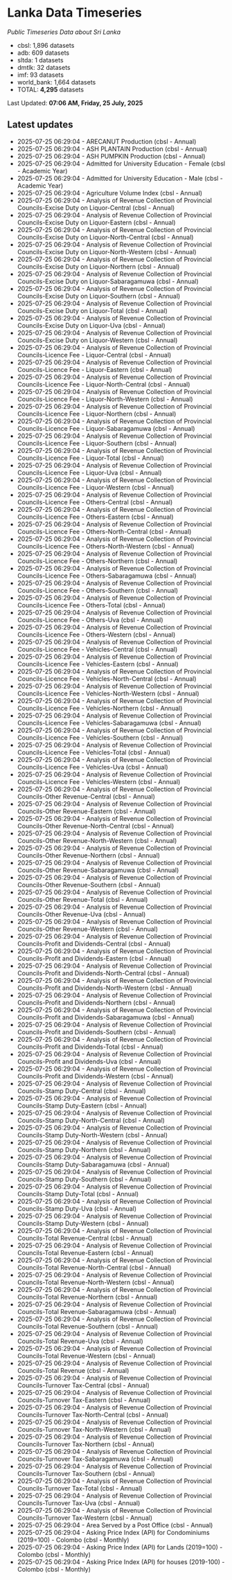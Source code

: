 # Lanka Data Timeseries
*Public Timeseries Data about Sri Lanka*

* cbsl: 1,896 datasets
* adb: 609 datasets
* sltda: 1 datasets
* dmtlk: 32 datasets
* imf: 93 datasets
* world_bank: 1,664 datasets
* TOTAL: **4,295** datasets

Last Updated: **07:06 AM, Friday, 25 July, 2025**

## Latest updates

* 2025-07-25 06:29:04 - ARECANUT Production (cbsl - Annual)
* 2025-07-25 06:29:04 - ASH PLANTAIN Production (cbsl - Annual)
* 2025-07-25 06:29:04 - ASH PUMPKIN Production (cbsl - Annual)
* 2025-07-25 06:29:04 - Admitted for University Education - Female (cbsl - Academic Year)
* 2025-07-25 06:29:04 - Admitted for University Education - Male (cbsl - Academic Year)
* 2025-07-25 06:29:04 - Agriculture Volume Index (cbsl - Annual)
* 2025-07-25 06:29:04 - Analysis of Revenue Collection of Provincial Councils-Excise Duty on Liquor-Central (cbsl - Annual)
* 2025-07-25 06:29:04 - Analysis of Revenue Collection of Provincial Councils-Excise Duty on Liquor-Eastern (cbsl - Annual)
* 2025-07-25 06:29:04 - Analysis of Revenue Collection of Provincial Councils-Excise Duty on Liquor-North-Central (cbsl - Annual)
* 2025-07-25 06:29:04 - Analysis of Revenue Collection of Provincial Councils-Excise Duty on Liquor-North-Western (cbsl - Annual)
* 2025-07-25 06:29:04 - Analysis of Revenue Collection of Provincial Councils-Excise Duty on Liquor-Northern (cbsl - Annual)
* 2025-07-25 06:29:04 - Analysis of Revenue Collection of Provincial Councils-Excise Duty on Liquor-Sabaragamuwa (cbsl - Annual)
* 2025-07-25 06:29:04 - Analysis of Revenue Collection of Provincial Councils-Excise Duty on Liquor-Southern (cbsl - Annual)
* 2025-07-25 06:29:04 - Analysis of Revenue Collection of Provincial Councils-Excise Duty on Liquor-Total (cbsl - Annual)
* 2025-07-25 06:29:04 - Analysis of Revenue Collection of Provincial Councils-Excise Duty on Liquor-Uva (cbsl - Annual)
* 2025-07-25 06:29:04 - Analysis of Revenue Collection of Provincial Councils-Excise Duty on Liquor-Western (cbsl - Annual)
* 2025-07-25 06:29:04 - Analysis of Revenue Collection of Provincial Councils-Licence Fee - Liquor-Central (cbsl - Annual)
* 2025-07-25 06:29:04 - Analysis of Revenue Collection of Provincial Councils-Licence Fee - Liquor-Eastern (cbsl - Annual)
* 2025-07-25 06:29:04 - Analysis of Revenue Collection of Provincial Councils-Licence Fee - Liquor-North-Central (cbsl - Annual)
* 2025-07-25 06:29:04 - Analysis of Revenue Collection of Provincial Councils-Licence Fee - Liquor-North-Western (cbsl - Annual)
* 2025-07-25 06:29:04 - Analysis of Revenue Collection of Provincial Councils-Licence Fee - Liquor-Northern (cbsl - Annual)
* 2025-07-25 06:29:04 - Analysis of Revenue Collection of Provincial Councils-Licence Fee - Liquor-Sabaragamuwa (cbsl - Annual)
* 2025-07-25 06:29:04 - Analysis of Revenue Collection of Provincial Councils-Licence Fee - Liquor-Southern (cbsl - Annual)
* 2025-07-25 06:29:04 - Analysis of Revenue Collection of Provincial Councils-Licence Fee - Liquor-Total (cbsl - Annual)
* 2025-07-25 06:29:04 - Analysis of Revenue Collection of Provincial Councils-Licence Fee - Liquor-Uva (cbsl - Annual)
* 2025-07-25 06:29:04 - Analysis of Revenue Collection of Provincial Councils-Licence Fee - Liquor-Western (cbsl - Annual)
* 2025-07-25 06:29:04 - Analysis of Revenue Collection of Provincial Councils-Licence Fee - Others-Central (cbsl - Annual)
* 2025-07-25 06:29:04 - Analysis of Revenue Collection of Provincial Councils-Licence Fee - Others-Eastern (cbsl - Annual)
* 2025-07-25 06:29:04 - Analysis of Revenue Collection of Provincial Councils-Licence Fee - Others-North-Central (cbsl - Annual)
* 2025-07-25 06:29:04 - Analysis of Revenue Collection of Provincial Councils-Licence Fee - Others-North-Western (cbsl - Annual)
* 2025-07-25 06:29:04 - Analysis of Revenue Collection of Provincial Councils-Licence Fee - Others-Northern (cbsl - Annual)
* 2025-07-25 06:29:04 - Analysis of Revenue Collection of Provincial Councils-Licence Fee - Others-Sabaragamuwa (cbsl - Annual)
* 2025-07-25 06:29:04 - Analysis of Revenue Collection of Provincial Councils-Licence Fee - Others-Southern (cbsl - Annual)
* 2025-07-25 06:29:04 - Analysis of Revenue Collection of Provincial Councils-Licence Fee - Others-Total (cbsl - Annual)
* 2025-07-25 06:29:04 - Analysis of Revenue Collection of Provincial Councils-Licence Fee - Others-Uva (cbsl - Annual)
* 2025-07-25 06:29:04 - Analysis of Revenue Collection of Provincial Councils-Licence Fee - Others-Western (cbsl - Annual)
* 2025-07-25 06:29:04 - Analysis of Revenue Collection of Provincial Councils-Licence Fee - Vehicles-Central (cbsl - Annual)
* 2025-07-25 06:29:04 - Analysis of Revenue Collection of Provincial Councils-Licence Fee - Vehicles-Eastern (cbsl - Annual)
* 2025-07-25 06:29:04 - Analysis of Revenue Collection of Provincial Councils-Licence Fee - Vehicles-North-Central (cbsl - Annual)
* 2025-07-25 06:29:04 - Analysis of Revenue Collection of Provincial Councils-Licence Fee - Vehicles-North-Western (cbsl - Annual)
* 2025-07-25 06:29:04 - Analysis of Revenue Collection of Provincial Councils-Licence Fee - Vehicles-Northern (cbsl - Annual)
* 2025-07-25 06:29:04 - Analysis of Revenue Collection of Provincial Councils-Licence Fee - Vehicles-Sabaragamuwa (cbsl - Annual)
* 2025-07-25 06:29:04 - Analysis of Revenue Collection of Provincial Councils-Licence Fee - Vehicles-Southern (cbsl - Annual)
* 2025-07-25 06:29:04 - Analysis of Revenue Collection of Provincial Councils-Licence Fee - Vehicles-Total (cbsl - Annual)
* 2025-07-25 06:29:04 - Analysis of Revenue Collection of Provincial Councils-Licence Fee - Vehicles-Uva (cbsl - Annual)
* 2025-07-25 06:29:04 - Analysis of Revenue Collection of Provincial Councils-Licence Fee - Vehicles-Western (cbsl - Annual)
* 2025-07-25 06:29:04 - Analysis of Revenue Collection of Provincial Councils-Other Revenue-Central (cbsl - Annual)
* 2025-07-25 06:29:04 - Analysis of Revenue Collection of Provincial Councils-Other Revenue-Eastern (cbsl - Annual)
* 2025-07-25 06:29:04 - Analysis of Revenue Collection of Provincial Councils-Other Revenue-North-Central (cbsl - Annual)
* 2025-07-25 06:29:04 - Analysis of Revenue Collection of Provincial Councils-Other Revenue-North-Western (cbsl - Annual)
* 2025-07-25 06:29:04 - Analysis of Revenue Collection of Provincial Councils-Other Revenue-Northern (cbsl - Annual)
* 2025-07-25 06:29:04 - Analysis of Revenue Collection of Provincial Councils-Other Revenue-Sabaragamuwa (cbsl - Annual)
* 2025-07-25 06:29:04 - Analysis of Revenue Collection of Provincial Councils-Other Revenue-Southern (cbsl - Annual)
* 2025-07-25 06:29:04 - Analysis of Revenue Collection of Provincial Councils-Other Revenue-Total (cbsl - Annual)
* 2025-07-25 06:29:04 - Analysis of Revenue Collection of Provincial Councils-Other Revenue-Uva (cbsl - Annual)
* 2025-07-25 06:29:04 - Analysis of Revenue Collection of Provincial Councils-Other Revenue-Western (cbsl - Annual)
* 2025-07-25 06:29:04 - Analysis of Revenue Collection of Provincial Councils-Profit and Dividends-Central (cbsl - Annual)
* 2025-07-25 06:29:04 - Analysis of Revenue Collection of Provincial Councils-Profit and Dividends-Eastern (cbsl - Annual)
* 2025-07-25 06:29:04 - Analysis of Revenue Collection of Provincial Councils-Profit and Dividends-North-Central (cbsl - Annual)
* 2025-07-25 06:29:04 - Analysis of Revenue Collection of Provincial Councils-Profit and Dividends-North-Western (cbsl - Annual)
* 2025-07-25 06:29:04 - Analysis of Revenue Collection of Provincial Councils-Profit and Dividends-Northern (cbsl - Annual)
* 2025-07-25 06:29:04 - Analysis of Revenue Collection of Provincial Councils-Profit and Dividends-Sabaragamuwa (cbsl - Annual)
* 2025-07-25 06:29:04 - Analysis of Revenue Collection of Provincial Councils-Profit and Dividends-Southern (cbsl - Annual)
* 2025-07-25 06:29:04 - Analysis of Revenue Collection of Provincial Councils-Profit and Dividends-Total (cbsl - Annual)
* 2025-07-25 06:29:04 - Analysis of Revenue Collection of Provincial Councils-Profit and Dividends-Uva (cbsl - Annual)
* 2025-07-25 06:29:04 - Analysis of Revenue Collection of Provincial Councils-Profit and Dividends-Western (cbsl - Annual)
* 2025-07-25 06:29:04 - Analysis of Revenue Collection of Provincial Councils-Stamp Duty-Central (cbsl - Annual)
* 2025-07-25 06:29:04 - Analysis of Revenue Collection of Provincial Councils-Stamp Duty-Eastern (cbsl - Annual)
* 2025-07-25 06:29:04 - Analysis of Revenue Collection of Provincial Councils-Stamp Duty-North-Central (cbsl - Annual)
* 2025-07-25 06:29:04 - Analysis of Revenue Collection of Provincial Councils-Stamp Duty-North-Western (cbsl - Annual)
* 2025-07-25 06:29:04 - Analysis of Revenue Collection of Provincial Councils-Stamp Duty-Northern (cbsl - Annual)
* 2025-07-25 06:29:04 - Analysis of Revenue Collection of Provincial Councils-Stamp Duty-Sabaragamuwa (cbsl - Annual)
* 2025-07-25 06:29:04 - Analysis of Revenue Collection of Provincial Councils-Stamp Duty-Southern (cbsl - Annual)
* 2025-07-25 06:29:04 - Analysis of Revenue Collection of Provincial Councils-Stamp Duty-Total (cbsl - Annual)
* 2025-07-25 06:29:04 - Analysis of Revenue Collection of Provincial Councils-Stamp Duty-Uva (cbsl - Annual)
* 2025-07-25 06:29:04 - Analysis of Revenue Collection of Provincial Councils-Stamp Duty-Western (cbsl - Annual)
* 2025-07-25 06:29:04 - Analysis of Revenue Collection of Provincial Councils-Total Revenue-Central (cbsl - Annual)
* 2025-07-25 06:29:04 - Analysis of Revenue Collection of Provincial Councils-Total Revenue-Eastern (cbsl - Annual)
* 2025-07-25 06:29:04 - Analysis of Revenue Collection of Provincial Councils-Total Revenue-North-Central (cbsl - Annual)
* 2025-07-25 06:29:04 - Analysis of Revenue Collection of Provincial Councils-Total Revenue-North-Western (cbsl - Annual)
* 2025-07-25 06:29:04 - Analysis of Revenue Collection of Provincial Councils-Total Revenue-Northern (cbsl - Annual)
* 2025-07-25 06:29:04 - Analysis of Revenue Collection of Provincial Councils-Total Revenue-Sabaragamuwa (cbsl - Annual)
* 2025-07-25 06:29:04 - Analysis of Revenue Collection of Provincial Councils-Total Revenue-Southern (cbsl - Annual)
* 2025-07-25 06:29:04 - Analysis of Revenue Collection of Provincial Councils-Total Revenue-Uva (cbsl - Annual)
* 2025-07-25 06:29:04 - Analysis of Revenue Collection of Provincial Councils-Total Revenue-Western (cbsl - Annual)
* 2025-07-25 06:29:04 - Analysis of Revenue Collection of Provincial Councils-Total Revenue (cbsl - Annual)
* 2025-07-25 06:29:04 - Analysis of Revenue Collection of Provincial Councils-Turnover Tax-Central (cbsl - Annual)
* 2025-07-25 06:29:04 - Analysis of Revenue Collection of Provincial Councils-Turnover Tax-Eastern (cbsl - Annual)
* 2025-07-25 06:29:04 - Analysis of Revenue Collection of Provincial Councils-Turnover Tax-North-Central (cbsl - Annual)
* 2025-07-25 06:29:04 - Analysis of Revenue Collection of Provincial Councils-Turnover Tax-North-Western (cbsl - Annual)
* 2025-07-25 06:29:04 - Analysis of Revenue Collection of Provincial Councils-Turnover Tax-Northern (cbsl - Annual)
* 2025-07-25 06:29:04 - Analysis of Revenue Collection of Provincial Councils-Turnover Tax-Sabaragamuwa (cbsl - Annual)
* 2025-07-25 06:29:04 - Analysis of Revenue Collection of Provincial Councils-Turnover Tax-Southern (cbsl - Annual)
* 2025-07-25 06:29:04 - Analysis of Revenue Collection of Provincial Councils-Turnover Tax-Total (cbsl - Annual)
* 2025-07-25 06:29:04 - Analysis of Revenue Collection of Provincial Councils-Turnover Tax-Uva (cbsl - Annual)
* 2025-07-25 06:29:04 - Analysis of Revenue Collection of Provincial Councils-Turnover Tax-Western (cbsl - Annual)
* 2025-07-25 06:29:04 - Area Served by a Post Office (cbsl - Annual)
* 2025-07-25 06:29:04 - Asking Price Index (API) for Condominiums (2019=100) - Colombo (cbsl - Monthly)
* 2025-07-25 06:29:04 - Asking Price Index (API) for Lands (2019=100) - Colombo (cbsl - Monthly)
* 2025-07-25 06:29:04 - Asking Price Index (API) for houses (2019-100) - Colombo (cbsl - Monthly)